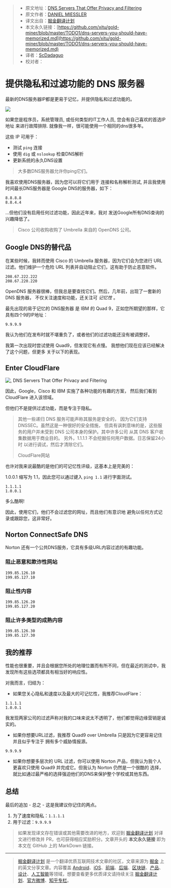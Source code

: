 > * 原文地址：[DNS Servers That Offer Privacy and Filtering](https://danielmiessler.com/blog/dns-servers-you-should-have-memorized/)
> * 原文作者：[DANIEL MIESSLER](https://danielmiessler.com/blog/author/daniel/)
> * 译文出自：[掘金翻译计划](https://github.com/xitu/gold-miner)
> * 本文永久链接：[https://github.com/xitu/gold-miner/blob/master/TODO1/dns-servers-you-should-have-memorized.md](https://github.com/xitu/gold-miner/blob/master/TODO1/dns-servers-you-should-have-memorized.md)
> * 译者：[ScDadaguo](https://github.com/ScDadaguo)
> * 校对者：

# 提供隐私和过滤功能的 DNS 服务器

最新的DNS服务器IP都是更易于记忆，并提供隐私和过滤功能的。

![](https://danielmiessler.com/images/DNS.png)


如果您是程序员，系统管理员, 或任何类型的IT工作人员, 您会有自己喜欢的首选IP地址
来进行故障排除. 就像我一样，很可能使用一个相同的dns很多年。

这些 IP 可用于：

*   测试 `ping` 连接
*   使用 `dig` 或 `nslookup` 检查DNS解析
*   更新系统的永久DNS设置

> 大多数DNS服务器允许你ping它们。


我喜欢使用DNS服务器，因为您可以将它们用于
连接和名称解析测试, 并且我使用时间最长DNS服务器是
Google DNS的服务器，如下：

```
8.8.8.8  
8.8.4.4
```

…但他们没有启用任何过滤功能，因此近年来，我对
发送Google所有DNS查询的兴趣降低了。

> Cisco 公司收购收购了 Umbrella 来自的 OpenDNS 公司。

## Google DNS的替代品

在某些时候，我转而使用 Cisco 的 Umbrella 服务器，因为它们会为您进行 URL 过滤。他们维护一个危险 URL 列表并自动阻止它们，这有助于防止恶意软件。


```
208.67.222.222  
208.67.220.220
```

OpenDNS 服务器很棒，但我总是要查找它们。然后，几年前，出现了一套新的 DNS 服务器，
不仅关注速度和功能，还关注可 _记忆性_ 。

最先出现的易于记忆的 DNS服务器 是 IBM 的 Quad 9，正如您所期望的那样，它具有四个9的IP地址：

```
9.9.9.9
```

我认为他们在发布时就不堪重负了，或者他们的过滤功能还没有被调整好。

我第一次出现时尝试使用 Quad9，但发现它有点慢。 
我想他们现在应该已经解决了这个问题，但更多
关于以下的表现。

## Enter CloudFlare

![, DNS Servers That Offer Privacy and Filtering](https://danielmiessler.com/images/Screen-Shot-2019-01-27-at-11.49.14-PM-300x300.png)

因此，Google，Cisco 和 IBM 实施了各种功能的有趣的方案，
然后我们看到 CloudFlare 进入该领域。

但他们不是提供过滤功能，而是专注于隐私。

> 其他一些递归 DNS 服务可能声称其服务是安全的，
> 因为它们支持 DNSSEC。虽然这是一种很好的安全措施，
> 但具有讽刺意味的是，这些服务的用户并未受到
> DNS 公司本身的保护。其中许多公司
> 从其 DNS 客户收集数据用于商业目的。 
> 另外，1.1.1.1 不会挖掘任何用户数据。日志保留24小时
> 以进行调试，然后才清除它们。
>   
> CloudFlare网站

也许对我来说最酷的是他们的可记忆性评级，这基本上是完美的：

1.0.0.1 缩写为 1.1，因此您可以通过键入 `ping 1.1` 进行字面测试。

```
1.1.1.1  
1.0.0.1
```

多么酷啊!

因此，使用它们，他们不会过滤您的网址，而且他们有意识地
避免以任何方式记录或跟踪您，这非常好。

## Norton ConnectSafe DNS

Norton 还有一个公共DNS服务，它具有多级URL内容过滤的有趣功能。

### 阻止恶意和欺诈性网站

```
199.85.126.10  
199.85.127.10
```

### 阻止性内容

```
199.85.126.20  
199.85.127.20
```

### 阻止许多类型的成熟内容

```
199.85.126.30  
199.85.127.30
```

## 我的推荐

性能也很重要，并且会根据您所处的地理位置而有所不同，但在最近的测试中，我发现所有这些选项都具有相当好的响应性。

对我而言，归结为：

*   如果您关心隐私和速度以及最大的可记忆性，我推荐CloudFlare：

```
1.1.1.1  
1.0.0.1
```

我发现两家公司的过滤声称对我的口味来说太不透明了，他们都觉得边缘营销是诚实的。

*   如果你想要URL过滤，我推荐 Quad9 over Umbrella
  只是因为它更容易记住并且似乎专注于
  拥有多个威胁情报源。

```
9.9.9.9
```

*   如果你想要多层次的 URL 过滤，你可以使用
 Norton 产品，但我认为我个人更喜欢只使用 Quad9 并完成它。但我认为 Norton 仍然是一个很酷的
 选择，就比如通过最严格的选择强迫他们的DNS来保护整个学校或其他东西。


## 总结

最后的追加 - 总之 - 这是我建议你记住的两点。

1.  为了速度和隐私：`1.1.1.1`
2.  用于过滤：`9.9.9.9`

> 如果发现译文存在错误或其他需要改进的地方，欢迎到 [掘金翻译计划](https://github.com/xitu/gold-miner) 对译文进行修改并 PR，也可获得相应奖励积分。文章开头的 **本文永久链接** 即为本文在 GitHub 上的 MarkDown 链接。

---

> [掘金翻译计划](https://github.com/xitu/gold-miner) 是一个翻译优质互联网技术文章的社区，文章来源为 [掘金](https://juejin.im) 上的英文分享文章。内容覆盖 [Android](https://github.com/xitu/gold-miner#android)、[iOS](https://github.com/xitu/gold-miner#ios)、[前端](https://github.com/xitu/gold-miner#前端)、[后端](https://github.com/xitu/gold-miner#后端)、[区块链](https://github.com/xitu/gold-miner#区块链)、[产品](https://github.com/xitu/gold-miner#产品)、[设计](https://github.com/xitu/gold-miner#设计)、[人工智能](https://github.com/xitu/gold-miner#人工智能)等领域，想要查看更多优质译文请持续关注 [掘金翻译计划](https://github.com/xitu/gold-miner)、[官方微博](http://weibo.com/juejinfanyi)、[知乎专栏](https://zhuanlan.zhihu.com/juejinfanyi)。
